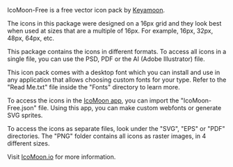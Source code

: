 IcoMoon-Free is a free vector icon pack by [Keyamoon](http://keyamoon.com).

The icons in this package were designed on a 16px grid and they look best when used at sizes that are a multiple of 16px. For example, 16px, 32px, 48px, 64px, etc.

This package contains the icons in different formats. To access all icons in a single file, you can use the PSD, PDF or the AI (Adobe Illustrator) file.

This icon pack comes with a desktop font which you can install and use in any application that allows choosing custom fonts for your type. Refer to the "Read Me.txt" file inside the "Fonts" directory to learn more.

To access the icons in the [IcoMoon app](https://icomoon.io/app), you can import the "IcoMoon-Free.json" file. Using this app, you can make custom webfonts or generate SVG sprites.

To access the icons as separate files, look under the "SVG", "EPS" or "PDF" directories. The "PNG" folder contains all icons as raster images, in 4 different sizes.

Visit [IcoMoon.io](https://icomoon.io) for more information.
